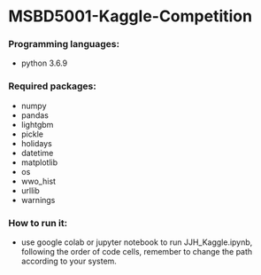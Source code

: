# MSBD5001-Kaggle-Competition
### Programming languages:
* python 3.6.9
### Required packages:
* numpy
* pandas
* lightgbm
* pickle
* holidays
* datetime
* matplotlib
* os
* wwo_hist
* urllib
* warnings
### How to run it:
* use google colab or jupyter notebook to run JJH_Kaggle.ipynb, following the order of code cells, remember to change the path according to your system.
